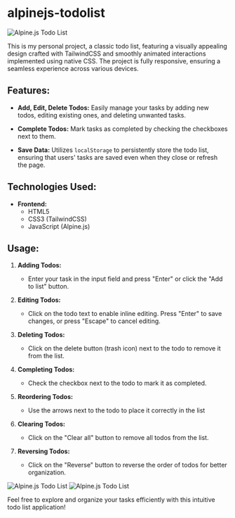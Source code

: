 # alpinejs-todolist

![Alpine.js Todo List](https://i.ibb.co/rdDwqHp/2024-03-12-11-42-34.png)

This is my personal project, a classic todo list, featuring a visually appealing design crafted with TailwindCSS and smoothly animated interactions implemented using native CSS. The project is fully responsive, ensuring a seamless experience across various devices.

## Features:

- **Add, Edit, Delete Todos:** Easily manage your tasks by adding new todos, editing existing ones, and deleting unwanted tasks.
  
- **Complete Todos:** Mark tasks as completed by checking the checkboxes next to them.
  
- **Save Data:** Utilizes `localStorage` to persistently store the todo list, ensuring that users' tasks are saved even when they close or refresh the page.

## Technologies Used:

- **Frontend:**
  - HTML5
  - CSS3 (TailwindCSS)
  - JavaScript (Alpine.js)

## Usage:

1. **Adding Todos:**
   - Enter your task in the input field and press "Enter" or click the "Add to list" button.

2. **Editing Todos:**
   - Click on the todo text to enable inline editing. Press "Enter" to save changes, or press "Escape" to cancel editing.

3. **Deleting Todos:**
   - Click on the delete button (trash icon) next to the todo to remove it from the list.

4. **Completing Todos:**
   - Check the checkbox next to the todo to mark it as completed.

5. **Reordering Todos:**
   - Use the arrows next to the todo to place it correctly in the list

6. **Clearing Todos:**
   - Click on the "Clear all" button to remove all todos from the list.

7. **Reversing Todos:**
   - Click on the "Reverse" button to reverse the order of todos for better organization.

![Alpine.js Todo List](https://i.ibb.co/tQHjR2B/2024-03-12-11-43-30.png)
![Alpine.js Todo List](https://i.ibb.co/CHgtdtc/2024-03-12-11-44-04.png)

Feel free to explore and organize your tasks efficiently with this intuitive todo list application!
